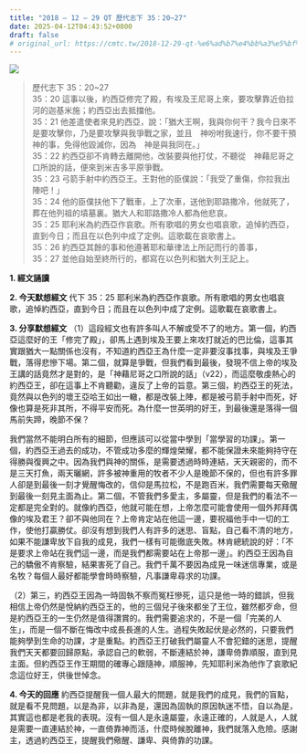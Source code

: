 ```yaml
---
title: "2018 – 12 – 29 QT 歷代志下 35：20~27"
date: 2025-04-12T04:43:52+0800
draft: false
# original_url: https://cmtc.tw/2018-12-29-qt-%e6%ad%b7%e4%bb%a3%e5%bf%97%e4%b8%8b-35%ef%bc%9a2027
---
```


![](/images/qt.jpg)
> 歷代志下 35：20\~27  
> 35：20 這事以後，約西亞修完了殿，有埃及王尼哥上來，要攻擊靠近伯拉河的迦基米施；約西亞出去抵擋他。  
> 35：21 他差遣使者來見約西亞，說：「猶大王啊，我與你何干？我今日來不是要攻擊你，乃是要攻擊與我爭戰之家，並且　神吩咐我速行，你不要干預　神的事，免得他毀滅你，因為　神是與我同在。」  
> 35：22 約西亞卻不肯轉去離開他，改裝要與他打仗，不聽從　神藉尼哥之口所說的話，便來到米吉多平原爭戰。  
> 35：23 弓箭手射中約西亞王。王對他的臣僕說：「我受了重傷，你拉我出陣吧！」  
> 35：24 他的臣僕扶他下了戰車，上了次車，送他到耶路撒冷，他就死了，葬在他列祖的墳墓裏。猶大人和耶路撒冷人都為他悲哀。  
> 35：25 耶利米為約西亞作哀歌。所有歌唱的男女也唱哀歌，追悼約西亞，直到今日；而且在以色列中成了定例。這歌載在哀歌書上。  
> 35：26 約西亞其餘的事和他遵著耶和華律法上所記而行的善事，  
> 35：27 並他自始至終所行的，都寫在以色列和猶大列王記上。

**1. 經文誦讀**

**2.  今天默想經文**
代下 35：25 耶利米為約西亞作哀歌。所有歌唱的男女也唱哀歌，追悼約西亞，直到今日；而且在以色列中成了定例。這歌載在哀歌書上。

**3. 分享默想經文**
（1）這段經文也有許多叫人不解或受不了的地方。第一個，約西亞這麼好的王「修完了殿」，卻馬上遇到埃及王要上來攻打就近的巴比倫，這事其實跟猶大一點關係也沒有，不知道約西亞王為什麼一定非要沒事找事，與埃及王爭戰，落得悲慘下場。第二個，就算是爭戰，但我們看到最後，發現不信上帝的埃及王講的話竟然才是對的，是「神藉尼哥之口所說的話」（v22），而這麼敬虔熱心的約西亞王，卻在這事上不肯聽勸，違反了上帝的旨意。第三個，約西亞王的死法，竟然與以色列的壞王亞哈王如出一轍，都是改裝上陣，都是被弓箭手射中而死，好像也算是死非其所，不得平安而死。為什麼一世英明的好王，到最後還是落得一個馬前失蹄，晚節不保？

我們當然不能明白所有的細節，但應該可以從當中學到「當學習的功課」。第一個，約西亞王過去的成功，不管成功多麼的輝煌榮耀，都不能保證未來能夠持守在得勝與復興之中。因為我們與神的關係，是需要透過時時連結，天天親密的，而不是三天打魚，兩天曬網，許多被神重用的牧者不少人是晚節不保的，但也有許多罪人卻是到最後一刻才覺醒悔改的，信仰是馬拉松，不是跑百米，我們需要每天儆醒到最後一刻見主面為止。第二個，不管我們多愛主，多屬靈，但是我們的看法不一定都是完全對的。就像約西亞，他就可能在想，上帝怎麼可能會使用一個外邦拜偶像的埃及君王？卻不與他同在？上帝肯定站在他這一邊，要祝福他手中一切的工作，使他打贏勝仗。卻沒有想到我們人有許多的迷思、盲點，自己看不清的地方，如果不能謙卑放下自我的成見，我們一樣有可能徹底失敗。林肯總統說的好：「不是要求上帝站在我們這一邊，而是我們都需要站在上帝那一邊」。約西亞王因為自己的驕傲不肯察驗，結果害死了自己。我們千萬不要因為成見一味迷信專業，或是名牧？每個人最好都能學會時時察驗，凡事謙卑尋求的功課。

（2）第三，約西亞王因為一時固執不察而冤枉慘死，這只是他一時的錯誤，但我相信上帝仍然是悅納約西亞王的，他的三個兒子後來都坐了王位，雖然都歹命，但是約西亞王的一生仍然是值得讚賞的。我們需要追求的，不是一個「完美的人生」，而是一個不斷在悔改中成長長進的人生。過程失敗起伏是必然的，只要我們能夠學到生命的功課，才是重點。約西亞王打破我們屬靈人不會犯錯的迷思，提醒我們天天都要回歸原點，承認自己的軟弱，不斷連結於神，謙卑倚靠順服，直到見主面。但約西亞王作王期間的確專心跟隨神，順服神，先知耶利米為他作了哀歌紀念這位好王，供後世悼念。

**4. 今天的回應**
約西亞提醒我一個人最大的問題，就是我們的成見，我們的盲點，就是看不見問題，以是為非，以非為是，還因為固執的原因執迷不悟，自以為是，其實這也都是老我的表現。沒有一個人是永遠屬靈，永遠正確的，人就是人，人就是需要一直連結於神，一直倚靠神而活，什麼時候脫離神，我們就落入危險。感謝主，透過約西亞王，提醒我們儆醒、謙卑、與倚靠的功課。

